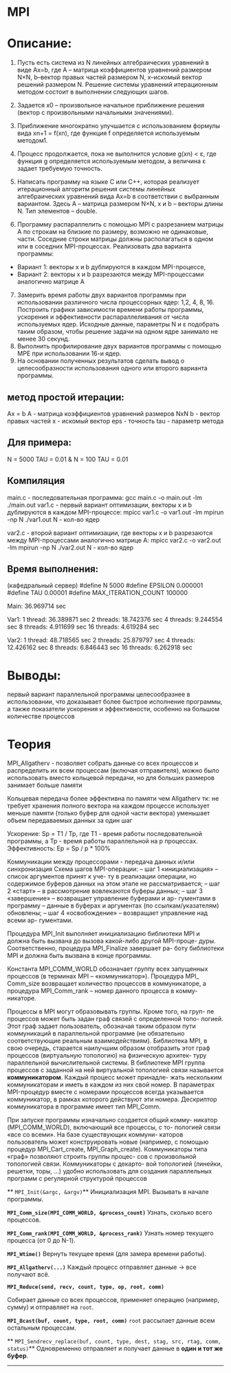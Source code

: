 # MPI

# Описание:
1. Пусть есть система из N линейных алгебраических уравнений в виде
Ax=b, где А – матрица коэффициентов уравнений размером N×N, b–вектор
правых частей размером N, x–искомый вектор решений размером N. Решение
системы уравнений итерационным методом состоит в выполнении
следующих шагов.
2. Задается x0 – произвольное начальное приближение решения (вектор с
произвольными начальными значениями).
3. Приближение многократно улучшается с использованием формулы
вида xn+1 = f(xn), где функция f определяется используемым методом1.
4. Процесс продолжается, пока не выполнится условие g(xn) < ε, где
функция g определяется используемым методом, а величина ε задает
требуемую точность.

5. Написать программу на языке C или C++, которая реализует
итерационный алгоритм решения системы линейных алгебраических
уравнений вида Ax=b в соответствии с выбранным вариантом. Здесь A
– матрица размером N×N, x и b – векторы длины N. Тип элементов –
double.
6. Программу распараллелить с помощью MPI с разрезанием матрицы A
по строкам на близкие по размеру, возможно не одинаковые, части.
Соседние строки матрицы должны располагаться в одном или в
соседних MPI-процессах. Реализовать два варианта программы:
- Вариант 1: векторы x и b дублируются в каждом MPI-процессе,
- Вариант 2: векторы x и b разрезаются между MPI-процессами
аналогично матрице A
7. Замерить время работы двух вариантов программы при использовании
различного числа процессорных ядер: 1,2, 4, 8, 16. Построить графики
зависимости времени работы программы, ускорения и эффективности
распараллеливания от числа используемых ядер. Исходные данные,
параметры N и ε подобрать таким образом, чтобы решение задачи на
одном ядре занимало не менее 30 секунд.
8. Выполнить профилирование двух вариантов программы с помощью
MPE при использовании 16-и ядер.
9. На основании полученных результатов сделать вывод о
целесообразности использования одного или второго варианта
программы.
## метод простой итерации:
Ax = b
A - матрица коэффициентов уравнений размеров NxN
b - вектор правых частей
x - искомый вектор
eps - точность
tau - параметр метода

## Для примера:
N = 5000
TAU = 0.01
&
N = 100
TAU = 0.01
## Компиляция

main.c - последовательная программа:
    gcc main.c -o main.out -lm
    ./main.out
var1.c - первый вариант оптимизации, векторы x и b дублируются в каждом MPI-процессе:
    mpicc var1.c -o var1.out -lm
    mpirun -np N ./var1.out
    N - кол-во ядер

var2.c - второй вариант оптимизации, где векторы x и b разрезаются между MPI-процессами аналогично матрице A:
    mpicc var2.c -o var2.out -lm
    mpirun -np N ./var2.out
    N - кол-во ядер


## Время выполнения:
(кафедральный сервер)
#define N 5000
#define EPSILON 0.000001
#define TAU 0.00001
#define MAX_ITERATION_COUNT 100000

Main: 36.969714 sec

Var1:
    1 thread: 36.389871 sec
    2 threads: 18.742376 sec
    4 threads: 9.244554 sec
    8 threads: 4.911699 sec
    16 threads: 4.619284 sec

Var2:
    1 thread: 48.718565 sec
    2 threads: 25.879797 sec
    4 threads: 12.426162 sec
    8 threads: 6.846443 sec
    16 threads: 6.262918 sec


# Выводы:
первый вариант параллельной программы целесообразнее в использовании, что доказывает более быстрое исполнение программы, а также показатели ускорения и эффективности, особенно на большом количестве процессов

# Теория

MPI_Allgatherv - позволяет собрать данные со всех процессов и распределить их всем процессам (включая отправителя), можно было использовать вместо кольцевой передачи, но для больших размеров занимает больше памяти 

Кольцевая передача более эффективна по памяти чем Allgatherv тк:
    не требует хранения полного вектора на каждом процессе
    использует меньше памяти (только буфер для одной части вектора)
    уменьшает объем передаваемых данных за один шаг

Ускорение: Sp = T1 / Tp, где T1 - время работы последовательной программы, а Tp - время работы параллельной на p процессах.
Эффективность: Ep = Sp / p * 100%


Коммуникации между процессорами - передача данных и/или синхронизация
Схема шагов MPI-операции:
– шаг 1 «инициализация» – список аргументов принят к уче-
ту в реализации операции, но содержимое буферов данных
на этом этапе не рассматривается;
– шаг 2 «старт» – в рассмотрение вовлекаются буферы данных;
– шаг 3 «завершение» – возвращает управление буферами и ар-
гументами в программу – данные в буферах и аргументах (по
ссылкам/указателям) обновлены;
– шаг 4 «освобождение» – возвращает управление над всеми ар-
гументами.

Процедура MPI_Init выполняет инициализацию библиотеки MPI
и должна быть вызвана до вызова какой-либо другой MPI-проце-
дуры. Соответственно, процедура MPI_Finalize завершает ра-
боту библиотеки MPI и должна быть вызвана в конце программы.

Константа MPI_COMM_WORLD обозначает группу всех запущенных
процессов (в терминах MPI – «коммуникатор»). Процедура MPI_
Comm_size возвращает количество процессов в коммуникаторе,
а процедура MPI_Comm_rank – номер данного процесса в комму-
никаторе.

Процессы в MPI могут образовывать группы. Кроме того, на груп-
пе процессов может быть задан граф связей с определенной топо-
логией. Этот граф задает пользователь, обозначая таким образом
пути коммуникаций в параллельной программе (не обязательно
соответствующие реальным взаимодействиям). Библиотека MPI,
в свою очередь, старается наилучшим образом отобразить этот
граф процессов (виртуальную топологию) на физическую архитек-
туру параллельной вычислительной системы. В библиотеке MPI
группа процессов с заданной на ней виртуальной топологией связи
называется **коммуникатором**. Каждый процесс может принадле-
жать нескольким коммуникаторам и иметь в каждом из них свой
номер. В параметрах MPI-процедур вместе с номерами процессов
всегда указывается коммуникатор, в рамках которого действуют
эти номера. Дескриптор коммуникатора в программе имеет тип
MPI_Comm.

При запуске программы изначально создается общий комму-
никатор (MPI_COMM_WORLD), включающий все процессы, с то-
пологией связи «все со всеми». На базе существующих коммуни-
каторов пользователь может конструировать новые (например,
с помощью процедур MPI_Cart_create, MPI_Graph_create).
Коммуникаторы типа «граф» позволяют строить группы процес-
сов с произвольной топологией связи. Коммуникаторы с декарто-
вой топологией (линейки, решетки, торы, …) удобно использовать
для создания параллельных программ с регулярной структурой
процессов

** `MPI_Init(&argc, &argv)`**
Инициализация MPI. Вызывать в начале программы.

**`MPI_Comm_size(MPI_COMM_WORLD, &process_count)`**
Узнать, сколько всего процессов.

**`MPI_Comm_rank(MPI_COMM_WORLD, &process_rank)`**
Узнать номер текущего процесса (от 0 до N-1).

**`MPI_Wtime()`**
Вернуть текущее время (для замера времени работы).

**`MPI_Allgatherv(...)`**
Каждый процесс отправляет данные → все получают всё.

**`MPI_Reduce(send, recv, count, type, op, root, comm)`**

Собирает данные со всех процессов, применяет операцию (например, сумму) и отправляет на `root`.

**`MPI_Bcast(buf, count, type, root, comm)`**
`root` рассылает данные всем остальным процессам.

** `MPI_Sendrecv_replace(buf, count, type, dest, stag, src, rtag, comm, status)`**
Одновременно отправляет и получает данные в **один и тот же буфер**.

---